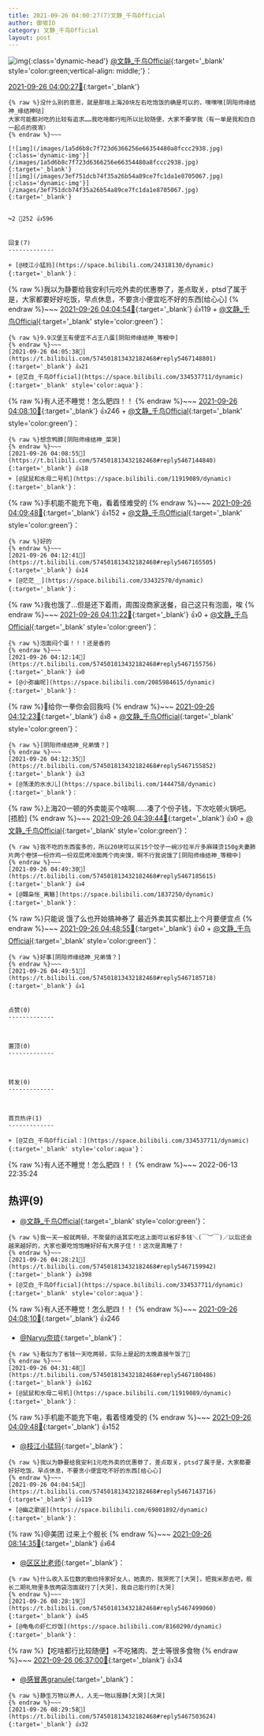 ```yaml
---
title: 2021-09-26 04:00:27(7)文静_千鸟Official
author: 御坂IO
category: 文静_千鸟Official
layout: post
---
```


![img](/images/ac7482ed1b9a7f203dc68c0c4a77c488a27b108a.jpg){:class='dynamic-head'}
[@文静_千鸟Official](https://space.bilibili.com/667526012/dynamic){:target='_blank' style='color:green;vertical-align: middle;'}：

[2021-09-26 04:00:27🔗](https://t.bilibili.com/574501813432182468){:target='_blank'}

~~~
{% raw %}没什么别的意思，就是那啥上海20块左右吃饱饭的确是可以的，嘿嘿嘿[阴阳师缘结神_缘结神哒]
大家可能都对吃的比较有追求……我吃啥都行啦所以比较随便，大家不要学我（有一单是我和白白一起点的夜宵）
{% endraw %}~~~

[![img](/images/1a5d6b8c7f723d6366256e66354480a8fccc2938.jpg){:class='dynamic-img'}](/images/1a5d6b8c7f723d6366256e66354480a8fccc2938.jpg){:target='_blank'}
[![img](/images/3ef751dcb74f35a26b54a89ce7fc1da1e8705067.jpg){:class='dynamic-img'}](/images/3ef751dcb74f35a26b54a89ce7fc1da1e8705067.jpg){:target='_blank'}


↪️2 💬252 👍596


回复(7)
-------------

+ [@枝江小猛犸](https://space.bilibili.com/24318130/dynamic){:target='_blank'}：
~~~
{% raw %}我以为静要给我安利1元吃外卖的优惠劵了，差点取关，ptsd了属于是，大家都要好好吃饭，早点休息，不要贪小便宜吃不好的东西[给心心]
{% endraw %}~~~
[2021-09-26 04:04:54🔗](https://t.bilibili.com/574501813432182468#reply5467143716){:target='_blank'} 👍119
    + [@文静_千鸟Official](https://space.bilibili.com/667526012/dynamic){:target='_blank' style='color:green'}：
~~~
{% raw %}9.9汉堡王有便宜不占王八蛋[阴阳师缘结神_等粮中]
{% endraw %}~~~
[2021-09-26 04:05:38🔗](https://t.bilibili.com/574501813432182468#reply5467148801){:target='_blank'} 👍21
+ [@艾白_千鸟Official](https://space.bilibili.com/334537711/dynamic){:target='_blank' style='color:aqua'}：
~~~
{% raw %}有人还不睡觉！怎么肥四！！
{% endraw %}~~~
[2021-09-26 04:08:10🔗](https://t.bilibili.com/574501813432182468#reply5467149526){:target='_blank'} 👍246
    + [@文静_千鸟Official](https://space.bilibili.com/667526012/dynamic){:target='_blank' style='color:green'}：
~~~
{% raw %}想念鸭脖[阴阳师缘结神_菜哭]
{% endraw %}~~~
[2021-09-26 04:08:55🔗](https://t.bilibili.com/574501813432182468#reply5467144840){:target='_blank'} 👍18
+ [@鼠鼠和水母二号机](https://space.bilibili.com/11919089/dynamic){:target='_blank'}：
~~~
{% raw %}手机能不能充下电，看着怪难受的
{% endraw %}~~~
[2021-09-26 04:09:48🔗](https://t.bilibili.com/574501813432182468#reply5467155081){:target='_blank'} 👍152
    + [@文静_千鸟Official](https://space.bilibili.com/667526012/dynamic){:target='_blank' style='color:green'}：
~~~
{% raw %}好的
{% endraw %}~~~
[2021-09-26 04:12:41🔗](https://t.bilibili.com/574501813432182468#reply5467165505){:target='_blank'} 👍14
+ [@茫茫__](https://space.bilibili.com/33432570/dynamic){:target='_blank'}：
~~~
{% raw %}我也饿了…但是还下着雨，周围没商家送餐，自己这只有泡面，唉
{% endraw %}~~~
[2021-09-26 04:11:22🔗](https://t.bilibili.com/574501813432182468#reply5467155509){:target='_blank'} 👍0
    + [@文静_千鸟Official](https://space.bilibili.com/667526012/dynamic){:target='_blank' style='color:green'}：
~~~
{% raw %}泡面闷个蛋！！！还是香的
{% endraw %}~~~
[2021-09-26 04:12:14🔗](https://t.bilibili.com/574501813432182468#reply5467155756){:target='_blank'} 👍0
+ [@小弥幽呢](https://space.bilibili.com/2085984615/dynamic){:target='_blank'}：
~~~
{% raw %}🤔给你一拳你会回我吗
{% endraw %}~~~
[2021-09-26 04:12:23🔗](https://t.bilibili.com/574501813432182468#reply5467160740){:target='_blank'} 👍8
    + [@文静_千鸟Official](https://space.bilibili.com/667526012/dynamic){:target='_blank' style='color:green'}：
~~~
{% raw %}[阴阳师缘结神_兄弟情？]
{% endraw %}~~~
[2021-09-26 04:12:35🔗](https://t.bilibili.com/574501813432182468#reply5467155852){:target='_blank'} 👍3
+ [@荡漾的水水儿](https://space.bilibili.com/1444758/dynamic){:target='_blank'}：
~~~
{% raw %}上海20一顿的外卖能买个啥啊……凑了个份子钱，下次吃顿火锅吧。[捂脸]
{% endraw %}~~~
[2021-09-26 04:39:44🔗](https://t.bilibili.com/574501813432182468#reply5467182440){:target='_blank'} 👍0
    + [@文静_千鸟Official](https://space.bilibili.com/667526012/dynamic){:target='_blank' style='color:green'}：
~~~
{% raw %}我不吃的东西蛮多的，所以20块可以买15个饺子一碗沙拉半斤多麻辣烫150g夫妻肺片两个卷饼一份炸鸡一份双层烤冷面两个肉夹馍，啊不行我说饿了[阴阳师缘结神_等粮中]
{% endraw %}~~~
[2021-09-26 04:49:30🔗](https://t.bilibili.com/574501813432182468#reply5467185615){:target='_blank'} 👍4
+ [@翾枭怅_离觞](https://space.bilibili.com/1837250/dynamic){:target='_blank'}：
~~~
{% raw %}只能说  饿了么也开始搞神券了 最近外卖其实都比上个月要便宜点
{% endraw %}~~~
[2021-09-26 04:48:55🔗](https://t.bilibili.com/574501813432182468#reply5467185483){:target='_blank'} 👍0
    + [@文静_千鸟Official](https://space.bilibili.com/667526012/dynamic){:target='_blank' style='color:green'}：
~~~
{% raw %}好事[阴阳师缘结神_兄弟情？]
{% endraw %}~~~
[2021-09-26 04:49:51🔗](https://t.bilibili.com/574501813432182468#reply5467185718){:target='_blank'} 👍1


点赞(0)
-------------



置顶(0)
-------------



转发(0)
-------------



首页热评(1)
-------------

+ [@艾白_千鸟Official：](https://space.bilibili.com/334537711/dynamic){:target='_blank' style='color:aqua'}：
~~~
{% raw %}有人还不睡觉！怎么肥四！！
{% endraw %}~~~
2022-06-13 22:35:24


热评(9)
-------------

+ [@文静_千鸟Official](https://space.bilibili.com/667526012/dynamic){:target='_blank' style='color:green'}：
~~~
{% raw %}我一天一般就两顿，不聚餐的话其实吃这上面可以省好多钱＼(￣︶￣)／以后还会越来越好的，大家也要吃饱饱睡好好有大房子住！！这次是真睡了！
{% endraw %}~~~
[2021-09-26 04:28:21🔗](https://t.bilibili.com/574501813432182468#reply5467159942){:target='_blank'} 👍398
+ [@艾白_千鸟Official](https://space.bilibili.com/334537711/dynamic){:target='_blank' style='color:aqua'}：
~~~
{% raw %}有人还不睡觉！怎么肥四！！
{% endraw %}~~~
[2021-09-26 04:08:10🔗](https://t.bilibili.com/574501813432182468#reply5467149526){:target='_blank'} 👍246
+ [@Naryu奈琉](https://space.bilibili.com/22497831/dynamic){:target='_blank'}：
~~~
{% raw %}看似为了省钱一天吃两顿，实际上是起的太晚直接午饭了🤭
{% endraw %}~~~
[2021-09-26 04:31:48🔗](https://t.bilibili.com/574501813432182468#reply5467180486){:target='_blank'} 👍162
+ [@鼠鼠和水母二号机](https://space.bilibili.com/11919089/dynamic){:target='_blank'}：
~~~
{% raw %}手机能不能充下电，看着怪难受的
{% endraw %}~~~
[2021-09-26 04:09:48🔗](https://t.bilibili.com/574501813432182468#reply5467155081){:target='_blank'} 👍152
+ [@枝江小猛犸](https://space.bilibili.com/24318130/dynamic){:target='_blank'}：
~~~
{% raw %}我以为静要给我安利1元吃外卖的优惠劵了，差点取关，ptsd了属于是，大家都要好好吃饭，早点休息，不要贪小便宜吃不好的东西[给心心]
{% endraw %}~~~
[2021-09-26 04:04:54🔗](https://t.bilibili.com/574501813432182468#reply5467143716){:target='_blank'} 👍119
+ [@幽之歌谣](https://space.bilibili.com/69801892/dynamic){:target='_blank'}：
~~~
{% raw %}@美团 过来上个舰长
{% endraw %}~~~
[2021-09-26 08:14:35🔗](https://t.bilibili.com/574501813432182468#reply5467459656){:target='_blank'} 👍64
+ [@区区比老师](https://space.bilibili.com/13228379/dynamic){:target='_blank'}：
~~~
{% raw %}什么收入五位数的勤俭持家好女人，她真的，我哭死了[大哭]，把我米那去吧，舰长二期礼物里多放两袋泡面就行了[大哭]，我自己能行的[大哭]
{% endraw %}~~~
[2021-09-26 08:28:19🔗](https://t.bilibili.com/574501813432182468#reply5467499060){:target='_blank'} 👍45
+ [@龟龟の虾仁炒饭](https://space.bilibili.com/8160290/dynamic){:target='_blank'}：
~~~
{% raw %}【吃啥都行比较随便】=不吃猪肉、芝士等很多食物
{% endraw %}~~~
[2021-09-26 06:37:00🔗](https://t.bilibili.com/574501813432182468#reply5467264627){:target='_blank'} 👍34
+ [@感冒愚granule](https://space.bilibili.com/15981079/dynamic){:target='_blank'}：
~~~
{% raw %}静生万物以养人，人无一物以报静[大哭][大哭]
{% endraw %}~~~
[2021-09-26 08:29:58🔗](https://t.bilibili.com/574501813432182468#reply5467503624){:target='_blank'} 👍32


